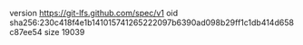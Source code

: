 version https://git-lfs.github.com/spec/v1
oid sha256:230c418f4e1b141015741265222097b6390ad098b29ff1c1db414d658c87ee54
size 19039
